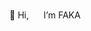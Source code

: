 👋 Hi, 





I’m FAKA
<!---
IFAKA/IFAKA is a ✨ special ✨ repository because its `README.md` (this file) appears on your GitHub profile.
You can click the Preview link to take a look at your changes.
--->
